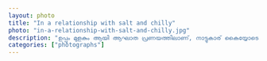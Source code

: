 ```yaml
---   
layout: photo
title: "In a relationship with salt and chilly"
photo: "in-a-relationship-with-salt-and-chilly.jpg"
description: "ഉപ്പും മുളകും ആയി ആഘാത പ്രണയത്തിലാണ്, നാട്ടുകാര് കൈയ്യോടെ പൊക്കി, ഇപ്പൊ പൂട്ടിയിട്ടിരിക്കുവാണേലും വൈകാതെ ഞങ്ങൾ ഒന്നിക്കും 🥰"
categories: ["photographs"]
---
```

